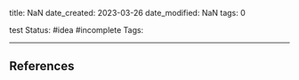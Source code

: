 title: NaN
date_created: 2023-03-26
date_modified: NaN
tags: 0
 
test
Status: #idea #incomplete
Tags:


---
## References
